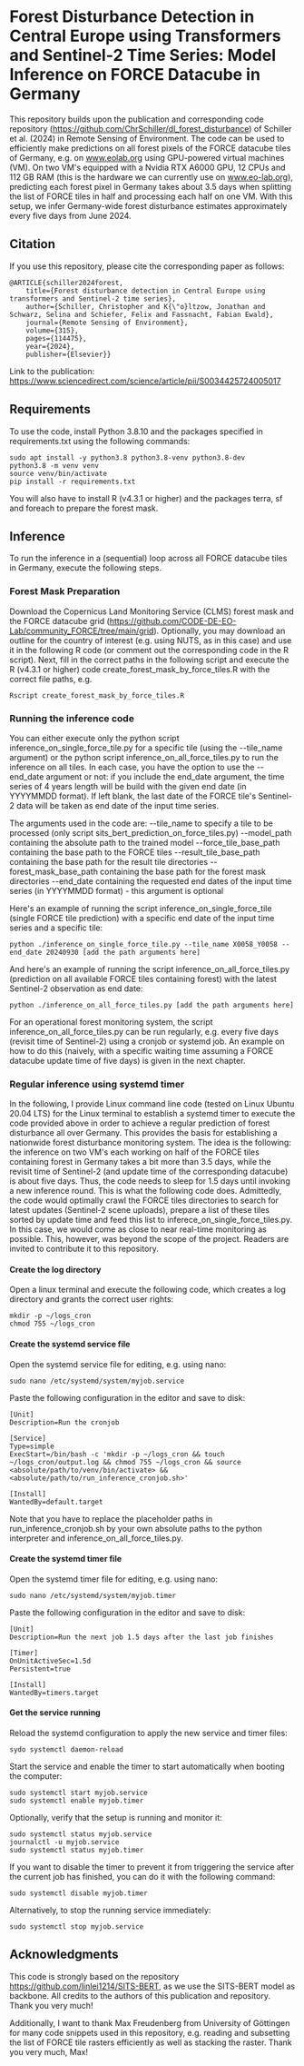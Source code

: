 # Forest Disturbance Detection in Central Europe using Transformers and Sentinel-2 Time Series: Model Inference on FORCE Datacube in Germany

This repository builds upon the publication and corresponding code repository (https://github.com/ChrSchiller/dl_forest_disturbance) of Schiller et al. (2024) in Remote Sensing of Environment. The code can be used to efficiently make predictions on all forest pixels of the FORCE datacube tiles of Germany, e.g. on www.eolab.org using GPU-powered virtual machines (VM). 
On two VM's equipped with a Nvidia RTX A6000 GPU, 12 CPUs and 112 GB RAM (this is the hardware we can currently use on www.eo-lab.org), predicting each forest pixel in Germany takes about 3.5 days when splitting the list of FORCE tiles in half and processing each half on one VM. 
With this setup, we infer Germany-wide forest disturbance estimates approximately every five days from June 2024. 

## Citation

If you use this repository, please cite the corresponding paper as follows: 

```
@ARTICLE{schiller2024forest, 
    title={Forest disturbance detection in Central Europe using transformers and Sentinel-2 time series}, 
    author={Schiller, Christopher and K{\"o}ltzow, Jonathan and Schwarz, Selina and Schiefer, Felix and Fassnacht, Fabian Ewald}, 
    journal={Remote Sensing of Environment}, 
    volume={315},
    pages={114475}, 
    year={2024}, 
    publisher={Elsevier}}

```

Link to the publication: https://www.sciencedirect.com/science/article/pii/S0034425724005017

## Requirements

To use the code, install Python 3.8.10 and the packages specified in requirements.txt using the following commands: 

```
sudo apt install -y python3.8 python3.8-venv python3.8-dev
python3.8 -m venv venv
source venv/bin/activate
pip install -r requirements.txt
```

You will also have to install R (v4.3.1 or higher) and the packages terra, sf and foreach to prepare the forest mask. 

## Inference

To run the inference in a (sequential) loop across all FORCE datacube tiles in Germany, execute the following steps.

### Forest Mask Preparation

Download the Copernicus Land Monitoring Service (CLMS) forest mask and the FORCE datacube grid (https://github.com/CODE-DE-EO-Lab/community_FORCE/tree/main/grid). Optionally, you may download an outline for the country of interest (e.g. using NUTS, as in this case) and use it in the following R code (or comment out the corresponding code in the R script). 
Next, fill in the correct paths in the following script and execute the R (v4.3.1 or higher) code create_forest_mask_by_force_tiles.R with the correct file paths, e.g.

```
Rscript create_forest_mask_by_force_tiles.R 
```

### Running the inference code

You can either execute only the python script inference_on_single_force_tile.py for a specific tile (using the --tile_name argument) or the python script inference_on_all_force_tiles.py to run the inference on all tiles. In each case, you have the option to use the --end_date argument or not: if you include the end_date argument, the time series of 4 years length will be build with the given end date (in YYYYMMDD format). If left blank, the last date of the FORCE tile's Sentinel-2 data will be taken as end date of the input time series. 

The arguments used in the code are: 
--tile_name to specify a tile to be processed (only script sits_bert_prediction_on_force_tiles.py)
--model_path containing the absolute path to the trained model
--force_tile_base_path containing the base path to the FORCE tiles
--result_tile_base_path containing the base path for the result tile directories 
--forest_mask_base_path containing the base path for the forest mask directories
--end_date containing the requested end dates of the input time series (in YYYYMMDD format) - this argument is optional


Here's an example of running the script inference_on_single_force_tile (single FORCE tile prediction) with a specific end date of the input time series and a specific tile: 

```
python ./inference_on_single_force_tile.py --tile_name X0058_Y0058 --end_date 20240930 [add the path arguments here]
```

And here's an example of running the script inference_on_all_force_tiles.py (prediction on all available FORCE tiles containing forest) with the latest Sentinel-2 observation as end date: 

```
python ./inference_on_all_force_tiles.py [add the path arguments here]
```

For an operational forest monitoring system, the script inference_on_all_force_tiles.py can be run regularly, e.g. every five days (revisit time of Sentinel-2) using a cronjob or systemd job. An example on how to do this (naively, with a specific waiting time assuming a FORCE datacube update time of five days) is given in the next chapter. 

### Regular inference using systemd timer

In the following, I provide Linux command line code (tested on Linux Ubuntu 20.04 LTS) for the Linux terminal to establish a systemd timer to execute the code provided above in order to achieve a regular prediction of forest disturbance all over Germany. This provides the basis for establishing a nationwide forest disturbance monitoring system. 
The idea is the following: the inference on two VM's each working on half of the FORCE tiles containing forest in Germany takes a bit more than 3.5 days, while the revisit time of Sentinel-2 (and update time of the corresponding datacube) is about five days. Thus, the code needs to sleep for 1.5 days until invoking a new inference round. This is what the following code does. 
Admittedly, the code would optimally crawl the FORCE tiles directories to search for latest updates (Sentinel-2 scene uploads), prepare a list of these tiles sorted by update time and feed this list to inferece_on_single_force_tiles.py. In this case, we would come as close to near real-time monitoring as possible. This, however, was beyond the scope of the project. Readers are invited to contribute it to this repository.  

#### Create the log directory

Open a linux terminal and execute the following code, which creates a log directory and grants the correct user rights: 

```
mkdir -p ~/logs_cron
chmod 755 ~/logs_cron
```

#### Create the systemd service file

Open the systemd service file for editing, e.g. using nano: 

```
sudo nano /etc/systemd/system/myjob.service
```

Paste the following configuration in the editor and save to disk: 

```
[Unit]
Description=Run the cronjob

[Service]
Type=simple
ExecStart=/bin/bash -c 'mkdir -p ~/logs_cron && touch ~/logs_cron/output.log && chmod 755 ~/logs_cron && source <absolute/path/to/venv/bin/activate> && <absolute/path/to/run_inference_cronjob.sh>'

[Install]
WantedBy=default.target
```

Note that you have to replace the placeholder paths in run_inference_cronjob.sh by your own absolute paths to the python interpreter and inference_on_all_force_tiles.py. 

#### Create the systemd timer file

Open the systemd timer file for editing, e.g. using nano: 

```
sudo nano /etc/systemd/system/myjob.timer
```

Paste the following configuration in the editor and save to disk: 

```
[Unit]
Description=Run the next job 1.5 days after the last job finishes

[Timer]
OnUnitActiveSec=1.5d
Persistent=true

[Install]
WantedBy=timers.target
```

#### Get the service running

Reload the systemd configuration to apply the new service and timer files: 

```
sydo systemctl daemon-reload
```

Start the service and enable the timer to start automatically when booting the computer: 

```
sudo systemctl start myjob.service
sudo systemctl enable myjob.timer
```

Optionally, verify that the setup is running and monitor it:

```
sudo systemctl status myjob.service
journalctl -u myjob.service
sudo systemctl status myjob.timer
```

If you want to disable the timer to prevent it from triggering the service after the current job has finished, you can do it with the following command: 

```
sudo systemctl disable myjob.timer 
```

Alternatively, to stop the running service immediately:

```
sudo systemctl stop myjob.service 
```

## Acknowledgments

This code is strongly based on the repository https://github.com/linlei1214/SITS-BERT, as we use the SITS-BERT model as backbone. All credits to the authors of this publication and repository. Thank you very much!

Additionally, I want to thank Max Freudenberg from University of Göttingen for many code snippets used in this repository, e.g. reading and subsetting the list of FORCE tile rasters efficiently as well as stacking the raster. Thank you very much, Max! 
